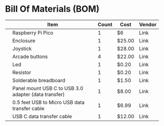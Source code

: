 # Bill Of Materials (BOM)

| | Item | Count | Cost | Vendor |
|-| ---- | ----- | ---- | ------ |
| | Raspberry Pi Pico | 1 | $6 | Link |
| | Enclosure | 1 | $25.00 | Link |
| | Joystick | 1 | $28.00 | Link |
| | Arcade buttons | 4 | $22.00 | Link |
| | Led | 1 | $0.20 | Link |
| | Resistor | 1 | $0.20 | Link |
| | Solderable breadboard | 1 | $1.50 | Link |
| | Panel mount USB C to USB 3.0 adapter (data transfer) | 1 | $8.00 | Link |
| | 0.5 feet USB to Micro USB data transfer cable | 1 | $6.99 | Link |
| | USB C data transfer cable | 1 | $12.00 | Link | 

